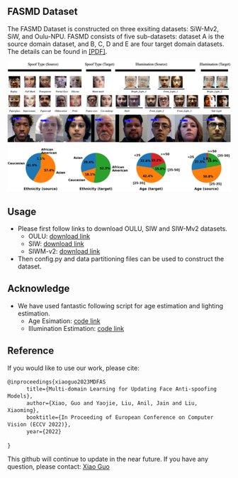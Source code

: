 ## FASMD Dataset
The FASMD Dataset is constructed on three exsiting datasets: SiW-Mv2, SiW, and Oulu-NPU. FASMD consists of five sub-datasets: dataset A is the
source domain dataset, and B, C, D and E are four target domain datasets. The details can be found in [[PDF]](http://cvlab.cse.msu.edu/pdfs/guo_liu_jain_liu_eccv2022.pdf).

<p align="center">
<img src="https://github.com/CHELSEA234/Multi-domain-learning-FAS/blob/main/figures/Dataset_demo.png" alt="drawing" width="800"/>
<img src="https://github.com/CHELSEA234/Multi-domain-learning-FAS/blob/main/figures/age_gallery.png" alt="drawing" width="900"/>
<img src="https://github.com/CHELSEA234/Multi-domain-learning-FAS/blob/main/figures/distribution.png" alt="drawing" width="800"/>
</p>

## Usage
- Please first follow links to download OULU, SIW and SIW-Mv2 datasets.
    - OULU: [download link](https://sites.google.com/site/oulunpudatabase/)
    - SIW: [download link](http://cvlab.cse.msu.edu/siw-spoof-in-the-wild-database.html)
    - SIWM-v2: [download link](https://arxiv.org/pdf/1904.02860.pdf)
- Then config.py and data partitioning files can be used to construct the dataset.

## Acknowledge
- We have used fantastic following script for age estimation and lighting estimation.
    - Age Esimation: [code link](https://github.com/yu4u/age-gender-estimation)
    - Illumination Estimation: [code link](https://github.com/zhhoper/DPR)

## Reference
If you would like to use our work, please cite:
```
@inproceedings{xiaoguo2023MDFAS
      title={Multi-domain Learning for Updating Face Anti-spoofing Models}, 
      author={Xiao, Guo and Yaojie, Liu, Anil, Jain and Liu, Xiaoming},
      booktitle={In Proceeding of European Conference on Computer Vision (ECCV 2022)},
      year={2022}
      
}
```
This github will continue to update in the near future. If you have any question, please contact: [Xiao Guo](guoxia11@msu.edu) 
